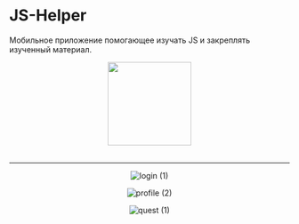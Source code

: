 
# JS-Helper
Мобильное приложение помогающее изучать JS и закреплять изученный материал.
<div id="header" align="center">
  <img src="https://qr.expo.dev/expo-go?owner=mallospall&slug=js-helper&releaseChannel=default&host=exp.host" width="150"/>
</div>

<br>

<hr>

<div id="header" align="center" dir="auto">

![login (1)](https://user-images.githubusercontent.com/108213499/191015950-5de541a2-53fa-4806-a79f-97ce20c1fbeb.png)

![profile (2)](https://user-images.githubusercontent.com/108213499/191017691-f2dfbffe-2b0d-4073-859e-35ebca69c80a.png)

![quest (1)](https://user-images.githubusercontent.com/108213499/191016341-75fd46e7-85ad-4f97-a385-f3a9750166db.png)


</div>

